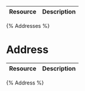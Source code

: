 <!--
@title Address
@author Moltin Ltd
@description Addresses endpoints
-->

Resource | Description
---------|------------
{% Addresses %}

# Address
Resource | Description
---------|------------
{% Address %}